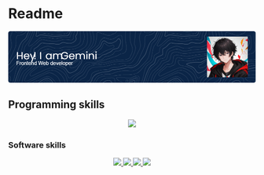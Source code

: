# Readme 




![Header](./github-header-image.png)


  
<h2> Programming skills  </h1>
 <p align="center">
  <a href="https://skillicons.dev">
    <img src="https://skillicons.dev/icons?i=html,css,js,php,nodejs" />
  </a>
</p>


<h3> Software skills </h3>

 <p align="center">
  <a href="https://skillicons.dev">
    <img src="https://skillicons.dev/icons?i=react"> <img src="https://skillicons.dev/icons?i=ae"> <img src="https://skillicons.dev/icons?i=pr"> <img src="https://skillicons.dev/icons?i=ps">
  </a>
</p>


  
  </details>
  
  
  

  
  

